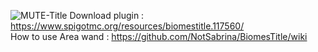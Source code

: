 ![MUTE-Title](https://github.com/NotSabrina/BiomesTitle/assets/126478510/53303924-2bd1-4162-b577-c468029c87a3)
Download plugin : https://www.spigotmc.org/resources/biomestitle.117560/ <br>
How to use Area wand : https://github.com/NotSabrina/BiomesTitle/wiki <br>
